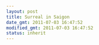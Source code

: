 ```yaml
---
layout: post
title: Surreal in Saigon
date_gmt: 2011-07-03 16:47:52
modified_gmt: 2011-07-03 16:47:52
status: inherit
---
```


